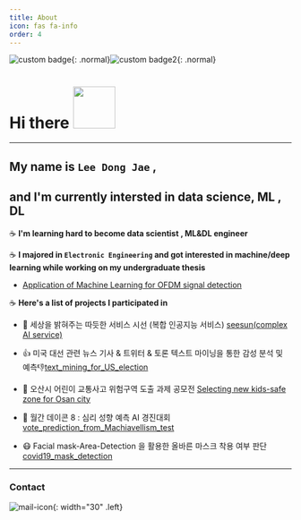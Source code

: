 ```yaml
---
title: About
icon: fas fa-info
order: 4
---
```



![custom badge](https://img.shields.io/badge/status-FOCUSED-blueviolet){: .normal}![custom badge2](https://img.shields.io/badge/version-0.1.%3F%3F%3F-orange){: .normal}
<h1 align="left">Hi there <img src="https://media.giphy.com/media/iDOOSqoC0k3VeT9rd5/giphy.gif" width="75px"></h1>

---

## My name is __`Lee Dong Jae`__ ,
## and I'm currently intersted in data science, ML , DL 

  


:coffee: __I'm learning hard to become data scientist , ML&DL engineer__ 

:coffee: __I majored in `Electronic Engineering` and got interested in machine/deep learning while working on my undergraduate thesis__  
- [Application of Machine Learning for OFDM signal detection](https://github.com/ineed-coffee/Application-of-Machine-Learning-for-OFDM-signal-detection) 
  

:coffee: __Here's a list of projects I participated in__ 

- 🎁 세상을 밝혀주는 따듯한 서비스 시선 (복합 인공지능 서비스) [seesun\(complex AI service\)](https://github.com/ineed-coffee/seesun) 
  
- 👍 미국 대선 관련 뉴스 기사 & 트위터 & 토론 텍스트 마이닝을 통한 감성 분석 및 예측👎[text_mining_for_US_election](https://github.com/ineed-coffee/text_mining_for_US_election)
  
- :car: 오산시 어린이 교통사고 위험구역 도출 과제 공모전 [Selecting new kids-safe zone for Osan city](https://github.com/ineed-coffee/Osan-Si_-Identify-_TA_DangerZones)
  
- 📝 월간 데이콘 8 : 심리 성향 예측 AI 경진대회 [vote_prediction_from_Machiavellism_test](https://github.com/ineed-coffee/vote_prediction_from_Machiavellism_test)
  
- 😷 Facial mask-Area-Detection 을 활용한 올바른 마스크 착용 여부 판단 [covid19_mask_detection](https://github.com/ineed-coffee/covid19_mask_detection) 

---

### Contact

![mail-icon](https://www.flaticon.com/svg/static/icons/svg/561/561188.svg){: width="30" .left} 
